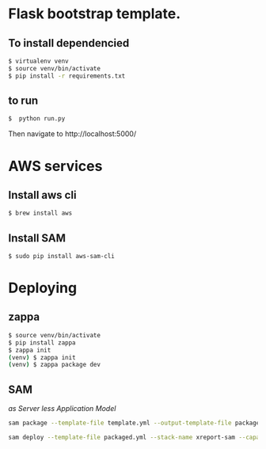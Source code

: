 # Flask bootstrap template. 

## To install dependencied

```bash
$ virtualenv venv
$ source venv/bin/activate
$ pip install -r requirements.txt
```

## to run
```bash
$  python run.py
```

Then navigate to http://localhost:5000/

# AWS services

## Install aws cli
```bash
$ brew install aws
``` 
## Install SAM

```bash 
$ sudo pip install aws-sam-cli
```

# Deploying

## zappa

```bash
$ source venv/bin/activate
$ pip install zappa
$ zappa init 
(venv) $ zappa init
(venv) $ zappa package dev
```


## SAM
_as Server less Application Model_


```bash
sam package --template-file template.yml --output-template-file packaged.yml --s3-bucket proj-input
```

```bash
sam deploy --template-file packaged.yml --stack-name xreport-sam --capabilities CAPABILITY_IAM
```